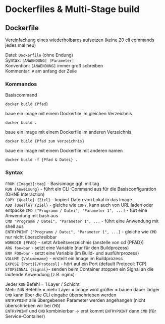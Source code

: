 # Dockerfiles & Multi-Stage build

## Dockerfile
Vereinfachung eines wiederholbares aufsetzen (keine 20 cli commands jedes mal neu)  
  
Datei: `Dockerfile` (ohne Endung)  
Syntax: `[ANWENDUNG] [Parameter]`  
Konvention: `[ANWENDUNG]` immer groß schreiben  
Kommentar: `#` am anfang der Zeile  
  
### Kommandos
Basiscommand
```
docker build {Pfad}
```
  
baue ein image mit einem Dockerfile im gleichen Verzeichnis
```
docker build .
```
  
baue ein image mit einem Dockerfile im anderen Verzeichnis
```
docker build {Pfad zum Verzeichnis}
```
  
baue ein image mit einem Dockerfile mit anderen namen
```
docker build -f {Pfad & Datei} .
```
  
### Syntax
`FROM {Image}[:tag]` - Basisimage ggf. mit tag  
`RUN {Anweisung}` - führt ein CLI-Command aus für die Basisconfiguration (OHNE Interaction)  
`COPY {Quelle} {Ziel}`  - kopiert Daten von Lokal in das Image  
`ADD {Quelle} {Ziel}` - gleiche wie `COPY`, kann auch von URL laden oder entpacke
`CMD ["Programm / Datei", "Parameter 1", ...]` - fürt eine Anwendung mit bash aus  
`CMD "Programm / Datei", "Parameter 1", ...` - führt eine Anwendung mit shell aus  
`ENTRYPOINT ["Programm / Datei", "Parameter 1", ...]` - gleiche wie `CMD` nur nicht überschreibbar  
`WORKDIR {PFAD}` - setzt Arbeitsverzeichnis (anstelle von cd {PFAD})  
`ARG foo=bar` - setzt eine Variable (nur für den Buildprozess)  
`ENV FOO=bar` - setzt eine Variable (im Build- und ausführprozess)  
`VOLUME {Volumename}` - erstellt ein Image im Buildprozess  
`EXPOSE {Port}[/Protocol]` - hört auf ein Port (default Protocol: TCP)  
`STOPSIGNAL {Signal}`- senden beim Container stoppen ein Signal an die laufende Anwendung (z.B. nginx)  
  
Jeder `RUN` Befehl = 1 Layer / Schicht  
Mehr `RUN` Befehle = mehr Layer = Image wird größer = bauen dauer länger  
`CMD` kann über die CLI eingabe überschrieben werden  
`ENTRYPOINT` alle übergebenen Parameter werden angehangen (nicht überschrieben wir bei `CMD`)  
`ENTRYPOINT` und `CMD` kombinierbar -> erst kommt `ENTRYPOINT` dann `CMD` (für Service-Container) 